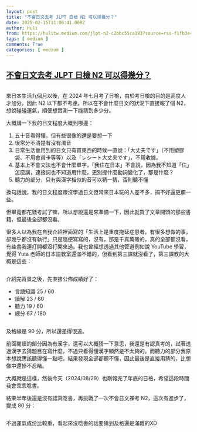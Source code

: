 ```yaml
---
layout: post
title: "不會日文去考 JLPT 日檢 N2 可以得幾分？"
date: 2025-02-15T11:06:41.000Z
author: Huli
from: https://hulitw.medium.com/jlpt-n2-c2bbc55ca183?source=rss-f1fb3e40dc37------2
tags: [ medium ]
comments: True
categories: [ medium ]
---
```

<!--1739617601000-->
[不會日文去考 JLPT 日檢 N2 可以得幾分？](https://hulitw.medium.com/jlpt-n2-c2bbc55ca183?source=rss-f1fb3e40dc37------2)
------

<div>
<figure><img alt="" src="https://cdn-images-1.medium.com/max/1024/0*QFyI5aK2e1DnN8EV.jpg" /></figure><p>來日本生活九個月以後，在 2024 年七月考了日檢，由於考日檢的目的是高度人才加分，因此 N2 以下都不考慮，所以在不會什麼日文的狀況下直接報了個 N2，想說碰碰運氣，順便想實測一下能猜到多少分。</p><p>大概講一下我的日文程度大概到哪邊：</p><ol><li>五十音看得懂，但有些很像的還是要想一下</li><li>很常分不清楚有沒有濁音</li><li>日常生活會用到的日文只有買東西的時候一直說：「大丈夫です」（不用塑膠袋、不用會員卡等等）以及「レシート大丈夫です」，不用收據。</li><li>基本上不會文法也不會什麼單字，「我住在日本」不會說，因為我不知道「住」怎麼講，連接詞也不知道用什麼，更別提什麼動詞變化了，那是什麼？</li><li>聽力的部分，只有與漢字相似的音可以猜一猜，否則聽不懂</li></ol><p>換句話說，我的日文程度跟沒學過日文但常來日本玩的人差不多，搞不好還更爛一些。</p><p>但畢竟都花錢考試了嘛，所以想說還是來準備一下，因此就買了文章開頭的那些書籍，但最後全部都沒看。</p><p>很多人以為我在自我介紹裡面寫的「生活上是重度拖延症患者，有很多想做的事，卻幾乎都沒有執行」只是隨便寫寫的，沒有，那是千真萬確的，真的全部都沒看，有些書我連打開都沒打開來過。我也曾經想透過其他管道例如說 YouTube 學習，覺得 Yuta 老師的日本語教室還滿不錯的，但看到第三課就沒看了，第三課教的大概是這些：</p><figure><img alt="" src="https://cdn-images-1.medium.com/max/1024/0*sAER8pBmmGsnd0U_.png" /></figure><p>介紹完背景之後，先直接公佈成績好了：</p><ul><li>言語知識 25 / 60</li><li>讀解 23 / 60</li><li>聽力 19 / 60</li><li>總分 67 / 180</li></ul><figure><img alt="" src="https://cdn-images-1.medium.com/max/1024/0*WO3D7ybhNW7HuwtB.png" /></figure><p>及格線是 90 分，所以還差得很遠。</p><p>前面閱讀的部分因為有漢字，還可以大概猜一下意思，我還是有認真考的，試著透過漢字去猜題目在寫什麼，不過只看得懂漢字顯然是不太夠的。而聽力的部分我原本想說應該聽得懂一點吧，結果發現全部都聽不懂，因此最後是直接用猜的，比想像中還慘不忍睹。</p><p>大概就是這樣，然後今天（2024/08/29）也剛報完了年底的日檢，希望這段時間我會乖乖唸書。</p><p>結果半年後還是沒有認真唸書，再挑戰了一次不會日文裸考 N2，這次有進步了，變成 80 分：</p><figure><img alt="" src="https://cdn-images-1.medium.com/max/1024/0*Lbh1Nx7PtRSr7VFw" /></figure><p>不過運氣成份比較重，看起來沒唸書的話要猜到及格還是滿難的XD</p><img src="https://medium.com/_/stat?event=post.clientViewed&referrerSource=full_rss&postId=c2bbc55ca183" width="1" height="1" alt="">
</div>
